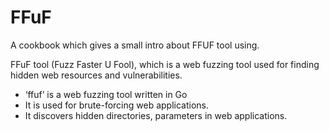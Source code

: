 # FFuF
<p>A cookbook which gives a small intro about FFUF tool using.</p>

<p>FFuF tool (Fuzz Faster U Fool), which is a web fuzzing tool used for finding hidden web resources and vulnerabilities.</p>

<ul>
<li>‘ffuf’ is a web fuzzing tool written in Go</li>
<li>It is used for brute-forcing web applications.</li>
<li>It discovers hidden directories, parameters in web applications.</li>
</ul>
